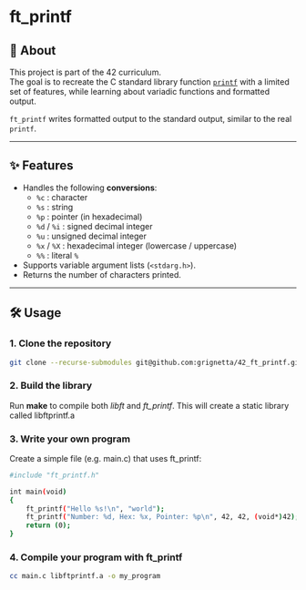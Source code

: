 # ft_printf

## 📖 About
This project is part of the 42 curriculum.  
The goal is to recreate the C standard library function [`printf`](https://man7.org/linux/man-pages/man3/printf.3.html) with a limited set of features, while learning about variadic functions and formatted output.

`ft_printf` writes formatted output to the standard output, similar to the real `printf`.

---

## ✨ Features
- Handles the following **conversions**:
  - `%c` : character
  - `%s` : string
  - `%p` : pointer (in hexadecimal)
  - `%d` / `%i` : signed decimal integer
  - `%u` : unsigned decimal integer
  - `%x` / `%X` : hexadecimal integer (lowercase / uppercase)
  - `%%` : literal `%`
- Supports variable argument lists (`<stdarg.h>`).
- Returns the number of characters printed.

---

## 🛠️ Usage

### 1. Clone the repository
```bash
git clone --recurse-submodules git@github.com:grignetta/42_ft_printf.git printf
```
### 2. Build the library

Run **make** to compile both *libft* and *ft_printf*.
This will create a static library called libftprintf.a

### 3. Write your own program

Create a simple file (e.g. main.c) that uses ft_printf:
```bash
#include "ft_printf.h"

int main(void)
{
    ft_printf("Hello %s!\n", "world");
    ft_printf("Number: %d, Hex: %x, Pointer: %p\n", 42, 42, (void*)42);
    return (0);
}
```

### 4. Compile your program with ft_printf
```bash
cc main.c libftprintf.a -o my_program
```

